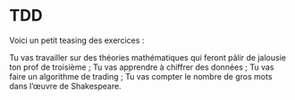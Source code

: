 # TDD
Voici un petit teasing des exercices :

Tu vas travailler sur des théories mathématiques qui feront pâlir de jalousie ton prof de troisième ;
Tu vas apprendre à chiffrer des données ;
Tu vas faire un algorithme de trading ;
Tu vas compter le nombre de gros mots dans l’œuvre de Shakespeare.
